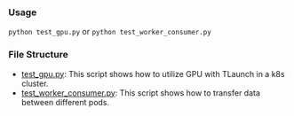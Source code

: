 ### Usage

`python test_gpu.py` or `python test_worker_consumer.py`

### File Structure

- [test_gpu.py](./test_gpu.py): This script shows how to utilize GPU with TLaunch in a k8s cluster.
- [test_worker_consumer.py](./test_worker_consumer.py): This script shows how to 
transfer data between different pods.